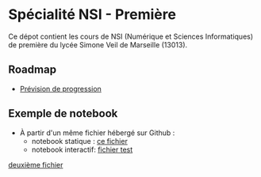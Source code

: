 # Spécialité NSI - Première

Ce dépot contient les cours de NSI (Numérique et Sciences Informatiques) de première du lycée Simone Veil de Marseille (13013).

## Roadmap

* [Prévision de progression](./roadmap/progression.md)



## Exemple de notebook

* À partir d'un même fichier hébergé sur Github : 
    * notebook statique : [ce fichier](./sandbox/essais.ipynb)
    * notebook interactif: <a href="https://notebook.basthon.fr/?from=https://raw.githubusercontent.com/padilla-nsi/1nsi/main/sandbox/essais.ipynb" target="_blank">fichier test</a>

[deuxième fichier](https://notebook.basthon.fr/?from=https://raw.githubusercontent.com/padilla-nsi/1nsi/main/sandbox/NSI_0_Introduction_aux_notebooks.ipynb)